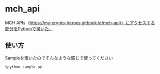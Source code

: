 # mch_api

MCH APIs（https://my-crypto-heroes.gitbook.io/mch-api/）にアクセスする部分をPythonで書いた。

## 使い方
Sampleを置いたのでそんなような感じで使ってください

`$python sample.py`

